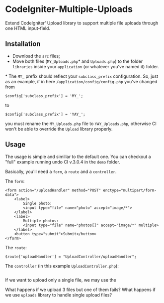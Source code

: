 # CodeIgniter-Multiple-Uploads
Extend CodeIgniter' Upload library to support multiple file uploads through one HTML input-field.

## Installation
- Download the `src` files;
- Move both files (`MY_Uploads.php`* and `Uploads.php`) to the folder `libraries` inside your `application` (or whatever you've named it) folder.

\* The `MY_` prefix should reflect your `subclass_prefix` configuration.
So, just as an example, if in here `/application/config/config.php` you've changed from
```
$config['subclass_prefix'] = 'MY_';
```
to
```
$config['subclass_prefix'] = 'YAY_';
```
you must rename the `MY_Uploads.php` file to `YAY_Uploads.php`, otherwise CI won't be able to override the `Upload` library properly.

## Usage
The usage is simple and simillar to the default one. You can checkout a "full" example running undo CI v.3.0.4 in the `demo` folder.

Basically, you'll need a `form`, a `route` and a `controller`.

The `form`:
```
<form action="/uploadHandler" method="POST" enctype="multipart/form-data">
    <label>
        Single photo:
        <input type="file" name="photo" accept="image/*">
    </label>
    <label>
        Multiple photos:
        <input type="file" name="photos[]" accept="image/*" multiple>
    </label>
    <button type="submit">Submit</button>
</form>
```

The `route`:
```
$route['uploadHandler'] = "UploadController/uploadHandler";
```

The `controller` (in this example `UploadController.php`):
```

```
If we want to upload only a single file, we may use the


What happens if we upload 3 files but one of them fails?
What happens if we use `uploads` library to handle single upload files?
